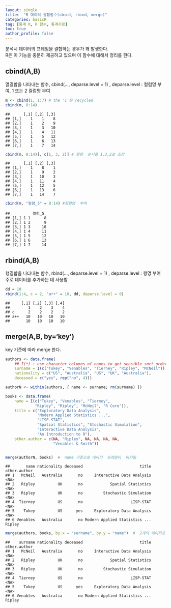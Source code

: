 ```yaml
---
layout: single
title:  "R 데이터 결합함수(cbind, rbind, merge)"
categories: basicR
tag: [통계 R, R 함수, 통계자료]
toc: true
author_profile: false
---
```



분석시 데이터의 프레임을 결합하는 경우가 꽤 발생한다.<br> R은 이 기능을
충분히 제공하고 있으며 이 함수에 대해서 정리를 한다.

## cbind(A,B)

열결합을 나타내는 함수, cbind(…, deparse.level = 1) , deparse.level :
컬럼명 부여, 1 또는 2 컬럼명 부여

``` r
m <- cbind(1, 1:7) # the '1'은 recycled
cbind(m, 8:14)
```

    ##      [,1] [,2] [,3]
    ## [1,]    1    1    8
    ## [2,]    1    2    9
    ## [3,]    1    3   10
    ## [4,]    1    4   11
    ## [5,]    1    5   12
    ## [6,]    1    6   13
    ## [7,]    1    7   14

``` r
cbind(m, 8:14)[, c(1, 3, 2)] # 컬럼  순서를 1,3,2로 조정
```

    ##      [,1] [,2] [,3]
    ## [1,]    1    8    1
    ## [2,]    1    9    2
    ## [3,]    1   10    3
    ## [4,]    1   11    4
    ## [5,]    1   12    5
    ## [6,]    1   13    6
    ## [7,]    1   14    7

``` r
cbind(m, "컬럼_5" = 8:14) #컬럼명  부여
```

    ##          컬럼_5
    ## [1,] 1 1      8
    ## [2,] 1 2      9
    ## [3,] 1 3     10
    ## [4,] 1 4     11
    ## [5,] 1 5     12
    ## [6,] 1 6     13
    ## [7,] 1 7     14

## rbind(A,B)

행결합을 나타내는 함수, rbind(…, deparse.level = 1) , deparse.level :
행명 부여 주로 데이터를 추가하는 데 사용함

``` r
dd = 10
rbind(1:4, c = 2, "a++" = 10, dd, deparse.level = 0)
```

    ##     [,1] [,2] [,3] [,4]
    ##        1    2    3    4
    ## c      2    2    2    2
    ## a++   10   10   10   10
    ##       10   10   10   10

## merge(A,B, by=‘key’)

key 기준에 따라 merge 한다.

``` r
authors <- data.frame(
    ## I(*) : use character columns of names to get sensible sort order
    surname = I(c("Tukey", "Venables", "Tierney", "Ripley", "McNeil")),
    nationality = c("US", "Australia", "US", "UK", "Australia"),
    deceased = c("yes", rep("no", 4)))

authorN <- within(authors, { name <- surname; rm(surname) })

books <- data.frame(
    name = I(c("Tukey", "Venables", "Tierney",
             "Ripley", "Ripley", "McNeil", "R Core")),
    title = c("Exploratory Data Analysis",
              "Modern Applied Statistics ...",
              "LISP-STAT",
              "Spatial Statistics", "Stochastic Simulation",
              "Interactive Data Analysis",
              "An Introduction to R"),
    other.author = c(NA, "Ripley", NA, NA, NA, NA,
                     "Venables & Smith"))


merge(authorN, books)  #  name 기준으로 데이터  프레임이  머지됨
```

    ##       name nationality deceased                         title other.author
    ## 1   McNeil   Australia       no     Interactive Data Analysis         <NA>
    ## 2   Ripley          UK       no            Spatial Statistics         <NA>
    ## 3   Ripley          UK       no         Stochastic Simulation         <NA>
    ## 4  Tierney          US       no                     LISP-STAT         <NA>
    ## 5    Tukey          US      yes     Exploratory Data Analysis         <NA>
    ## 6 Venables   Australia       no Modern Applied Statistics ...       Ripley

``` r
merge(authors, books, by.x = "surname", by.y = "name")  #  2개의 데이터프레임에서 컬럼명이  다른경우 
```

    ##    surname nationality deceased                         title other.author
    ## 1   McNeil   Australia       no     Interactive Data Analysis         <NA>
    ## 2   Ripley          UK       no            Spatial Statistics         <NA>
    ## 3   Ripley          UK       no         Stochastic Simulation         <NA>
    ## 4  Tierney          US       no                     LISP-STAT         <NA>
    ## 5    Tukey          US      yes     Exploratory Data Analysis         <NA>
    ## 6 Venables   Australia       no Modern Applied Statistics ...       Ripley
